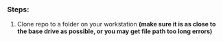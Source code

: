### Steps:
  
  1. Clone repo to a folder on your workstation __(make sure it is as close to the base drive as possible, or you may get file path too long errors)__
